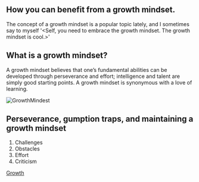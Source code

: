 ## How you can benefit from a growth mindset.



The concept of a growth mindset is a popular topic lately, and I sometimes say to myself '<Self, you need to embrace the growth mindset. The growth mindset is cool.>'

## What is a growth mindset?

A growth mindset believes that one’s fundamental abilities can be developed through perseverance and effort; intelligence and talent are simply good starting points. A growth mindset is synonymous with a love of learning.

![GrowthMindest](https://3kllhk1ibq34qk6sp3bhtox1-wpengine.netdna-ssl.com/wp-content/uploads/NewGrowthMindset2.png)

## Perseverance, gumption traps, and maintaining a growth mindset

1. Challenges
2. Obstacles
3. Effort
4. Criticism



[Growth](https://www.atlassian.com/blog/inside-atlassian/growth-mindset)



